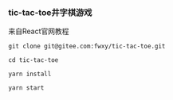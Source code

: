 ### tic-tac-toe井字棋游戏

来自React官网教程

```
git clone git@gitee.com:fwxy/tic-tac-toe.git

cd tic-tac-toe

yarn install

yarn start
```
